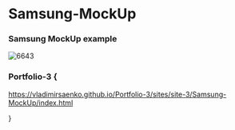 # Samsung-MockUp

### Samsung MockUp example

![6643](https://user-images.githubusercontent.com/56477695/118874472-a1707e80-b8f3-11eb-862b-a67dbed6d1cb.png)

### Portfolio-3 {

https://vladimirsaenko.github.io/Portfolio-3/sites/site-3/Samsung-MockUp/index.html

}
